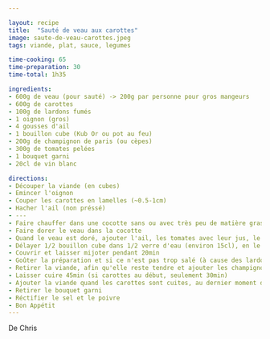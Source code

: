 ```yaml
---

layout: recipe
title:  "Sauté de veau aux carottes"
image: saute-de-veau-carottes.jpeg
tags: viande, plat, sauce, legumes

time-cooking: 65
time-preparation: 30
time-total: 1h35

ingredients:
- 600g de veau (pour sauté) -> 200g par personne pour gros mangeurs
- 600g de carottes
- 100g de lardons fumés
- 1 oignon (gros)
- 4 gousses d'ail
- 1 bouillon cube (Kub Or ou pot au feu)
- 200g de champignon de paris (ou cèpes)
- 300g de tomates pelées
- 1 bouquet garni
- 20cl de vin blanc

directions:
- Découper la viande (en cubes)
- Emincer l'oignon
- Couper les carottes en lamelles (~0.5-1cm)
- Hacher l'ail (non préssé)
- ---
- Faire chauffer dans une cocotte sans ou avec très peu de matière grasse, y ajouter les lardons, l'oignon (pour accelerer la cuisson, on peut mettre les carottes ici)
- Faire dorer le veau dans la cocotte
- Quand le veau est doré, ajouter l'ail, les tomates avec leur jus, le ouquet garni et le vin blanc
- Délayer 1/2 bouillon cube dans 1/2 verre d'eau (environ 15cl), en le faisant chauffer au micro-onde pour le délayer plus facilement, puis ajouter dans la cocotte.
- Couvrir et laisser mijoter pendant 20min
- Goûter la préparation et si ce n'est pas trop salé (à cause des lardons et du bouillon cube), on peut ajouter la seconde moitié du bouillon cube.
- Retirer la viande, afin qu'elle reste tendre et ajouter les champignons et les carottes (si pas encore mises)
- Laisser cuire 45min (si carottes au début, seulement 30min)
- Ajouter la viande quand les carottes sont cuites, au dernier moment dans la cocotte pour la réchauffer
- Retirer le bouquet garni
- Réctifier le sel et le poivre
- Bon Appétit
---
```


De Chris